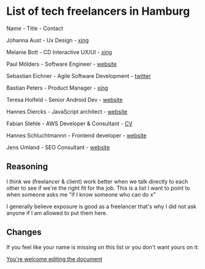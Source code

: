 # List of tech freelancers in Hamburg

Name - Title - Contact 

Johanna Aust - Ux Design - [xing](https://www.xing.com/profile/Johanna_Aust)

Melanie Bott - CD Interactive UX/UI - [xing](https://www.xing.com/profile/Melanie_Bott4)

Paul Mölders - Software Engineer - [website](https://www.p0wl.space/)

Sebastian Eichner - Agile Software Development - [twitter](https://twitter.com/stdout)

Bastian Peters - Product Manager - [xing](https://www.xing.com/profile/Bastian_Peters10)

Teresa Holfeld - Senior Android Dev - [website](https://teresaholfeld.com/)

Hannes Diercks - JavaScript architect - [website](https://xiphe.github.io/)

Fabian Stehle - AWS Developer & Consultant - [CV](cv.fstehle.com)

Hannes Schluchtmannn - Frontend developer - [website](https://hannesschluchtmann.com/)

Jens Umland - SEO Consultant - [website](http://jumland.de/)

## Reasoning

I think we (freelancer & client) work better when we talk directly to each other to see if we're the right fit for the job. This is a list I want to point to when someone asks me "if I know someone who can do x"

I generally believe exposure is good as a freelancer that's why I did not ask anyone if I am allowed to put them here. 

## Changes

If you feel like your name is missing on this list or you don't want yours on it:

[You're welcome editing the document](https://github.com/lassediercks/list-of-tech-freelancers-in-hamburg/edit/master/readme.md)


